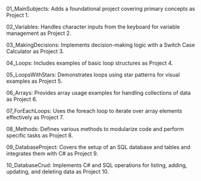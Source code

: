 01_MainSubjects: Adds a foundational project covering primary concepts as Project 1.

02_Variables: Handles character inputs from the keyboard for variable management as Project 2.

03_MakingDecisions: Implements decision-making logic with a Switch Case Calculator as Project 3.

04_Loops: Includes examples of basic loop structures as Project 4.

05_LoopsWithStars: Demonstrates loops using star patterns for visual examples as Project 5.

06_Arrays: Provides array usage examples for handling collections of data as Project 6.

07_ForEachLoops: Uses the foreach loop to iterate over array elements effectively as Project 7.

08_Methods: Defines various methods to modularize code and perform specific tasks as Project 8.

09_DatabaseProject: Covers the setup of an SQL database and tables and integrates them with C# as Project 9.

10_DatabaseCrud: Implements C# and SQL operations for listing, adding, updating, and deleting data as Project 10.
